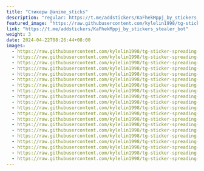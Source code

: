 ```yaml
---
title: "Стикеры @anime_sticks"
description: "regular: https://t.me/addstickers/KaFhekMppj_by_stickers_stealer_bot"
featured_image: "https://raw.githubusercontent.com/kylelin1998/tg-sticker-spreading-worldwide-images/main/img/2e3d25dd-4cf4-4e9c-9a44-3c6f91511f65.jpg"
link: "https://t.me/addstickers/KaFhekMppj_by_stickers_stealer_bot"
weight: 3
date: 2024-04-22T08:26:44+08:00
images:
  - https://raw.githubusercontent.com/kylelin1998/tg-sticker-spreading-worldwide-images/main/img/2e3d25dd-4cf4-4e9c-9a44-3c6f91511f65.jpg
  - https://raw.githubusercontent.com/kylelin1998/tg-sticker-spreading-worldwide-images/main/img/a2e91b02-eeea-49de-b578-a18f9858b7c0.jpg
  - https://raw.githubusercontent.com/kylelin1998/tg-sticker-spreading-worldwide-images/main/img/94c41135-61a7-47e3-8312-7abf81c3c47e.jpg
  - https://raw.githubusercontent.com/kylelin1998/tg-sticker-spreading-worldwide-images/main/img/32546c0e-e9dd-4157-8299-418fc6f9ca26.jpg
  - https://raw.githubusercontent.com/kylelin1998/tg-sticker-spreading-worldwide-images/main/img/1198f698-c972-4526-9703-23a412a73adb.jpg
  - https://raw.githubusercontent.com/kylelin1998/tg-sticker-spreading-worldwide-images/main/img/a81708c2-f854-4c48-86b9-de4d3472e327.jpg
  - https://raw.githubusercontent.com/kylelin1998/tg-sticker-spreading-worldwide-images/main/img/a67b04b4-5655-46b1-be87-44a7aa05a09f.jpg
  - https://raw.githubusercontent.com/kylelin1998/tg-sticker-spreading-worldwide-images/main/img/5e7056fe-8c85-49e9-bf32-2d18dbbc9819.jpg
  - https://raw.githubusercontent.com/kylelin1998/tg-sticker-spreading-worldwide-images/main/img/a5f6d383-87e3-4336-bd44-b674cd852535.jpg
  - https://raw.githubusercontent.com/kylelin1998/tg-sticker-spreading-worldwide-images/main/img/192758f8-b163-4371-b3b6-0ef478f52078.jpg
  - https://raw.githubusercontent.com/kylelin1998/tg-sticker-spreading-worldwide-images/main/img/5f93db0c-eafb-4855-b794-17c9cab41661.jpg
  - https://raw.githubusercontent.com/kylelin1998/tg-sticker-spreading-worldwide-images/main/img/62cff3a0-1271-49e3-a9d6-2ecb1a9afc33.jpg
  - https://raw.githubusercontent.com/kylelin1998/tg-sticker-spreading-worldwide-images/main/img/3bceec94-cf83-49ac-8419-2b362cfff87d.jpg
  - https://raw.githubusercontent.com/kylelin1998/tg-sticker-spreading-worldwide-images/main/img/be5c8c8e-9aa3-4cfa-aad5-4acc47e1088b.jpg
  - https://raw.githubusercontent.com/kylelin1998/tg-sticker-spreading-worldwide-images/main/img/d7ba63cc-d579-42a6-86d1-6d113546f768.jpg
  - https://raw.githubusercontent.com/kylelin1998/tg-sticker-spreading-worldwide-images/main/img/01fdb712-3344-4f60-a098-d9708f733440.jpg
  - https://raw.githubusercontent.com/kylelin1998/tg-sticker-spreading-worldwide-images/main/img/af53626c-2747-4fbd-b88e-3a856e3cfe86.jpg
  - https://raw.githubusercontent.com/kylelin1998/tg-sticker-spreading-worldwide-images/main/img/fcb35b7a-ddd3-4eda-b7d2-3a57b12307e5.jpg
  - https://raw.githubusercontent.com/kylelin1998/tg-sticker-spreading-worldwide-images/main/img/25383228-068a-45a9-8d0d-6eab78e957ec.jpg
  - https://raw.githubusercontent.com/kylelin1998/tg-sticker-spreading-worldwide-images/main/img/beac53c3-70a4-470b-9002-776b6903cbd8.jpg
---
```

